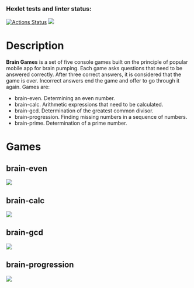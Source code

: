 ### Hexlet tests and linter status:

[![Actions Status](https://github.com/n0fr1/backend-project-44/workflows/hexlet-check/badge.svg)](https://github.com/n0fr1/backend-project-44/actions)
<a href="https://codeclimate.com/github/n0fr1/backend-project-44/maintainability"><img src="https://api.codeclimate.com/v1/badges/aebab994dc5d0120d6fe/maintainability" /></a>

# Description
**Brain Games** is a set of five console games built on the principle of popular mobile app for brain pumping. Each game asks questions that need to be answered correctly. After three correct answers, it is considered that the game is over. Incorrect answers end the game and offer to go through it again. Games are:
- brain-even. Determining an even number.
- brain-calc. Arithmetic expressions that need to be calculated.
- brain-gcd. Determination of the greatest common divisor.
- brain-progression. Finding missing numbers in a sequence of numbers.
- brain-prime. Determination of a prime number. 

# Games

## brain-even
<a href="https://asciinema.org/a/JnxFVzREOddboHWQ17Sul07PL" target="_blank"><img src="https://asciinema.org/a/JnxFVzREOddboHWQ17Sul07PL.svg"/></a>

## brain-calc
<a href="https://asciinema.org/a/rH0G6tHPAByRhucP9M58Fl0ym" target="_blank"><img src="https://asciinema.org/a/rH0G6tHPAByRhucP9M58Fl0ym.svg"/></a>

## brain-gcd
<a href="https://asciinema.org/a/r7Om0578mZeYH7oZbkgui2x6v" target="_blank"><img src="https://asciinema.org/a/r7Om0578mZeYH7oZbkgui2x6v.svg"/></a>

## brain-progression
<a href="https://asciinema.org/a/lHEiZXJPh2zlOK18QI0eYfwhY" target="_blank"><img src="https://asciinema.org/a/lHEiZXJPh2zlOK18QI0eYfwhY.svg"/></a>